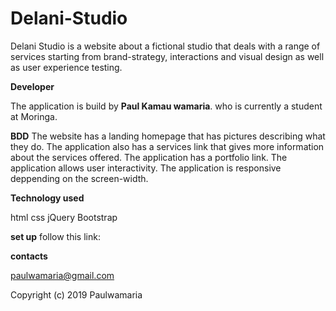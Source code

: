 # Delani-Studio
Delani Studio is a website about a fictional studio that deals with a range of services starting from brand-strategy, interactions and  visual design  as well as user experience testing.

**Developer**

The application is build by **Paul Kamau wamaria**. who is currently a student at Moringa.

**BDD**
The website has a landing homepage that has pictures describing what they do. 
The application also has a services link that gives more information about the services offered.
The application has a portfolio link.
The application allows user interactivity.
The application is responsive deppending on the screen-width.

**Technology used**

html
css
jQuery
Bootstrap

**set up**
follow this link:

**contacts**

paulwamaria@gmail.com

Copyright (c) 2019 Paulwamaria
